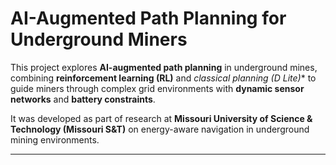 # AI-Augmented Path Planning for Underground Miners

This project explores **AI-augmented path planning** in underground mines, combining **reinforcement learning (RL)** and **classical planning (D* Lite)** to guide miners through complex grid environments with **dynamic sensor networks** and **battery constraints**.

It was developed as part of research at **Missouri University of Science & Technology (Missouri S&T)** on energy-aware navigation in underground mining environments.

---
